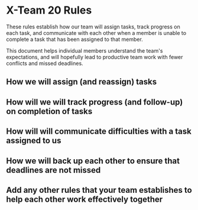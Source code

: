 # X-Team 20 Rules

These rules establish how our team will assign tasks,
track progress on each task, and communicate with each other 
when a member is unable to complete a task that has been assigned to that member.

This document helps individual members understand the team's expectations,
and will hopefully lead to productive team work with fewer conflicts
and missed deadlines.

## How we will assign (and reassign) tasks



## How will we will track progress (and follow-up) on completion of tasks



## How will will communicate difficulties with a task assigned to us



## How we will back up each other to ensure that deadlines are not missed



## Add any other rules that your team establishes to help each other work effectively together



